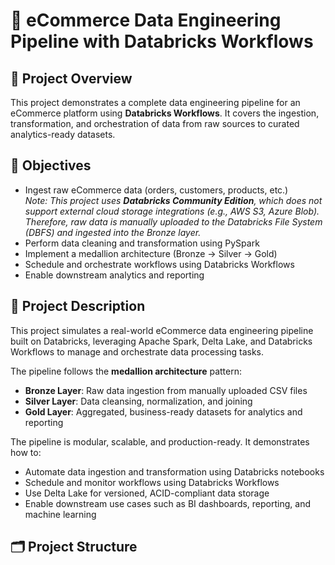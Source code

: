 # 🛒 eCommerce Data Engineering Pipeline with Databricks Workflows

## 📌 Project Overview

This project demonstrates a complete data engineering pipeline for an eCommerce platform using **Databricks Workflows**. It covers the ingestion, transformation, and orchestration of data from raw sources to curated analytics-ready datasets.

## 🎯 Objectives

- Ingest raw eCommerce data (orders, customers, products, etc.)  
  _Note: This project uses **Databricks Community Edition**, which does not support external cloud storage integrations (e.g., AWS S3, Azure Blob). Therefore, raw data is manually uploaded to the Databricks File System (DBFS) and ingested into the Bronze layer._
- Perform data cleaning and transformation using PySpark
- Implement a medallion architecture (Bronze → Silver → Gold)
- Schedule and orchestrate workflows using Databricks Workflows
- Enable downstream analytics and reporting

## 📄 Project Description

This project simulates a real-world eCommerce data engineering pipeline built on Databricks, leveraging Apache Spark, Delta Lake, and Databricks Workflows to manage and orchestrate data processing tasks.

The pipeline follows the **medallion architecture** pattern:

- **Bronze Layer**: Raw data ingestion from manually uploaded CSV files
- **Silver Layer**: Data cleansing, normalization, and joining
- **Gold Layer**: Aggregated, business-ready datasets for analytics and reporting

The pipeline is modular, scalable, and production-ready. It demonstrates how to:

- Automate data ingestion and transformation using Databricks notebooks
- Schedule and monitor workflows using Databricks Workflows
- Use Delta Lake for versioned, ACID-compliant data storage
- Enable downstream use cases such as BI dashboards, reporting, and machine learning

## 🗂️ Project Structure

